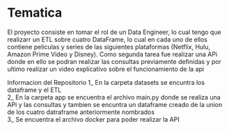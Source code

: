 # Tematica

El proyecto consiste en tomar el rol de un Data Engineer, lo cual tengo que realizarr un ETL sobre cuatro DataFrame, lo cual en cada uno de ellos contiene peliculas y series de las siguientes plataformas (Netflix, Hulu, Amazon Prime Video y Disney).
Como segunda tarea fue realizar una APi donde en ello se podran realizar las consultas previamente definidas y por ultimo realizar un video explicativo sobre el funcionamiento de la api



Informacion del Repositorio
1_ En la carpeta datasets se encuntra los dataframe y el ETL <br>
2_ En la carpeta app se encuentra el archivo main.py donde se realiza una APi y las consultas y tambien se encuntra un dataframe creado de la union de los cuatro datraframe anteriormente nombrados <br>
3_ Se encuentra el archivo docker para poder realizar la API <br>
